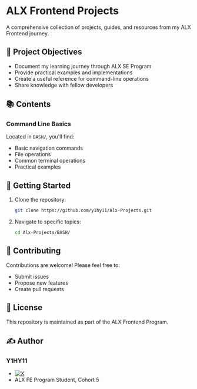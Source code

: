 # ALX Frontend Projects

A comprehensive collection of projects, guides, and resources from my ALX Frontend journey.

## 🎯 Project Objectives

- Document my learning journey through ALX SE Program
- Provide practical examples and implementations
- Create a useful reference for command-line operations
- Share knowledge with fellow developers

## 📚 Contents

### Command Line Basics

Located in `BASH/`, you'll find:

- Basic navigation commands
- File operations
- Common terminal operations
- Practical examples

## 🚀 Getting Started

1. Clone the repository:

   ```bash
   git clone https://github.com/y1hy11/Alx-Projects.git
   ```

2. Navigate to specific topics:

   ```bash
   cd Alx-Projects/BASH/
   ```

## 🤝 Contributing

Contributions are welcome! Please feel free to:

- Submit issues
- Propose new features
- Create pull requests

## 📝 License

This repository is maintained as part of the ALX Frontend Program.

## ✍️ Author

### Y1HY11

- [![X](https://img.shields.io/badge/-black?style=for-the-badge&logo=X&logoColor=white)](https://x.com/y1hy1_1)
- ALX FE Program Student, Cohort 5
